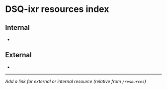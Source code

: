# DSQ-ixr resources index

## Internal

*

## External

*

------------------------------------------------------------------------

*Add a link for external or internal resource (relative from `/resources`)*
